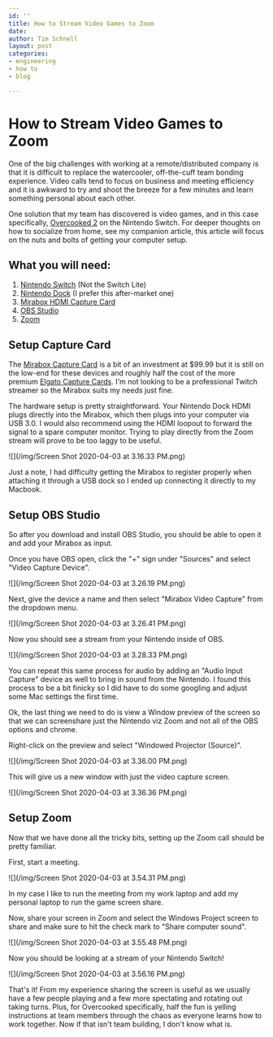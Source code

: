 ```yaml
---
id: ''
title: How to Stream Video Games to Zoom
date: 
author: Tim Schnell
layout: post
categories:
- engineering
- how to
- blog

---
```

# How to Stream Video Games to Zoom

One of the big challenges with working at a remote/distributed company is that it is difficult to replace the watercooler, off-the-cuff team bonding experience. Video calls tend to focus on business and meeting efficiency and it is awkward to try and shoot the breeze for a few minutes and learn something personal about each other.

One solution that my team has discovered is video games, and in this case specifically, [Overcooked 2](https://store.steampowered.com/app/728880/Overcooked_2/) on the Nintendo Switch. For deeper thoughts on how to socialize from home, see my companion article, this article will focus on the nuts and bolts of getting your computer setup.

## What you will need:

1. [Nintendo Switch](https://www.nintendo.com/switch/) (Not the Switch Lite)
2. [Nintendo Dock](https://www.amazon.com/gp/product/B07VHZC2T6/ref=ppx_yo_dt_b_search_asin_title?ie=UTF8&psc=1) (I prefer this after-market one)
3. [Mirabox HDMI Capture Card](https://www.amazon.com/gp/product/B07C6KCBYB/ref=ppx_yo_dt_b_search_asin_title?ie=UTF8&psc=1)
4. [OBS Studio](https://obsproject.com/)
5. [Zoom](https://zoom.us/)

## Setup Capture Card

The [Mirabox Capture Card](https://www.amazon.com/gp/product/B07C6KCBYB/ref=ppx_yo_dt_b_search_asin_title?ie=UTF8&psc=1) is a bit of an investment at $99.99 but it is still on the low-end for these devices and roughly half the cost of the more premium [Elgato Capture Cards](https://www.amazon.com/Elgato-Game-Capture-HD60-PlayStation/dp/B07VWXCXM7?th=1). I'm not looking to be a professional Twitch streamer so the Mirabox suits my needs just fine.

The hardware setup is pretty straightforward. Your Nintendo Dock HDMI plugs directly into the Mirabox, which then plugs into your computer via USB 3.0. I would also recommend using the HDMI loopout to forward the signal to a spare computer monitor. Trying to play directly from the Zoom stream will prove to be too laggy to be useful.

![](/img/Screen Shot 2020-04-03 at 3.16.33 PM.png)

Just a note, I had difficulty getting the Mirabox to register properly when attaching it through a USB dock so I ended up connecting it directly to my Macbook.

## Setup OBS Studio

So after you download and install OBS Studio, you should be able to open it and add your Mirabox as input.

Once you have OBS open, click the "+" sign under "Sources" and select "Video Capture Device".

![](/img/Screen Shot 2020-04-03 at 3.26.19 PM.png)

Next, give the device a name and then select "Mirabox Video Capture" from the dropdown menu.

![](/img/Screen Shot 2020-04-03 at 3.26.41 PM.png)

Now you should see a stream from your Nintendo inside of OBS.

![](/img/Screen Shot 2020-04-03 at 3.28.33 PM.png)

You can repeat this same process for audio by adding an "Audio Input Capture" device as well to bring in sound from the Nintendo. I found this process to be a bit finicky so I did have to do some googling and adjust some Mac settings the first time.

Ok, the last thing we need to do is view a Window preview of the screen so that we can screenshare just the Nintendo viz Zoom and not all of the OBS options and chrome.

Right-click on the preview and select "Windowed Projector (Source)".

![](/img/Screen Shot 2020-04-03 at 3.36.00 PM.png)

This will give us a new window with just the video capture screen.

![](/img/Screen Shot 2020-04-03 at 3.36.36 PM.png)

## Setup Zoom

Now that we have done all the tricky bits, setting up the Zoom call should be pretty familiar.

First, start a meeting.

![](/img/Screen Shot 2020-04-03 at 3.54.31 PM.png)

In my case I like to run the meeting from my work laptop and add my personal laptop to run the game screen share.

Now, share your screen in Zoom and select the Windows Project screen to share and make sure to hit the check mark to "Share computer sound".

![](/img/Screen Shot 2020-04-03 at 3.55.48 PM.png)

Now you should be looking at a stream of your Nintendo Switch!

![](/img/Screen Shot 2020-04-03 at 3.56.16 PM.png)

That's it! From my experience sharing the screen is useful as we usually have a few people playing and a few more spectating and rotating out taking turns. Plus, for Overcooked specifically, half the fun is yelling instructions at team members through the chaos as everyone learns how to work together. Now if that isn't team building, I don't know what is.